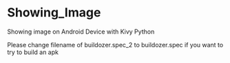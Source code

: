 # Showing_Image
Showing image on Android Device with Kivy Python

Please change filename of buildozer.spec_2 to buildozer.spec if you want to try to build an apk
